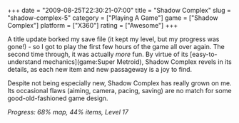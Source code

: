 +++
date = "2009-08-25T22:30:21-07:00"
title = "Shadow Complex"
slug = "shadow-complex-5"
category = ["Playing A Game"]
game = ["Shadow Complex"]
platform = ["X360"]
rating = ["Awesome"]
+++

A title update borked my save file (it kept my level, but my progress was gone!) - so I got to play the first few hours of the game all over again.  The second time through, it was actually <i>more</i> fun.  By virtue of its [easy-to-understand mechanics](game:Super Metroid), Shadow Complex revels in its details, as each new item and new passageway is a joy to find.

Despite not being especially new, Shadow Complex has really grown on me.  Its occasional flaws (aiming, camera, pacing, saving) are no match for some good-old-fashioned game design.

<i>Progress: 68% map, 44% items, Level 17</i>